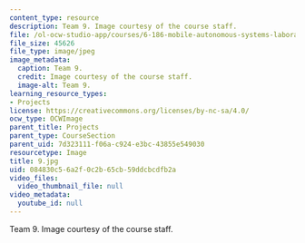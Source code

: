 ```yaml
---
content_type: resource
description: Team 9. Image courtesy of the course staff.
file: /ol-ocw-studio-app/courses/6-186-mobile-autonomous-systems-laboratory-january-iap-2005/084830c56a2f0c2b65cb59ddcbcdfb2a_9.jpg
file_size: 45626
file_type: image/jpeg
image_metadata:
  caption: Team 9.
  credit: Image courtesy of the course staff.
  image-alt: Team 9.
learning_resource_types:
- Projects
license: https://creativecommons.org/licenses/by-nc-sa/4.0/
ocw_type: OCWImage
parent_title: Projects
parent_type: CourseSection
parent_uid: 7d323111-f06a-c924-e3bc-43855e549030
resourcetype: Image
title: 9.jpg
uid: 084830c5-6a2f-0c2b-65cb-59ddcbcdfb2a
video_files:
  video_thumbnail_file: null
video_metadata:
  youtube_id: null
---
```

Team 9. Image courtesy of the course staff.